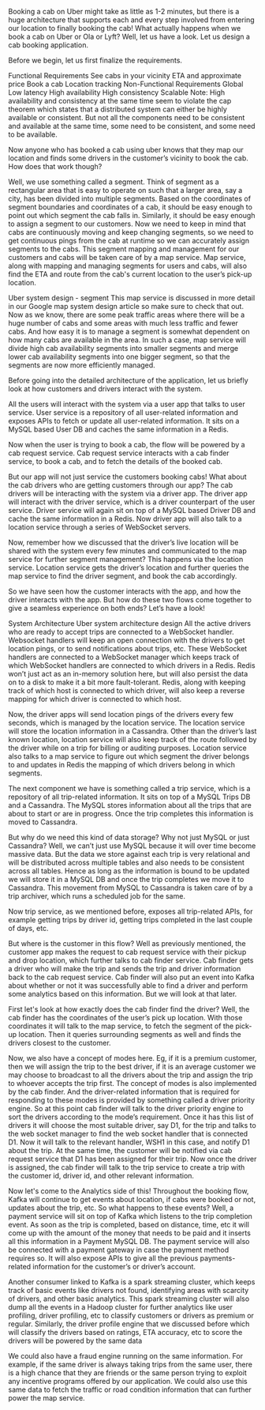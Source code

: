 Booking a cab on Uber might take as little as 1-2 minutes, but there is a huge architecture that supports each and every step involved from entering our location to finally booking the cab! What actually happens when we book a cab on Uber or Ola or Lyft? Well, let us have a look. Let us design a cab booking application.

Before we begin, let us first finalize the requirements.

Functional Requirements
See cabs in your vicinity
ETA and approximate price
Book a cab
Location tracking
Non-Functional Requirements
Global
Low latency
High availability
High consistency
Scalable
Note: High availability and consistency at the same time seem to violate the cap theorem which states that a distributed system can either be highly available or consistent. But not all the components need to be consistent and available at the same time, some need to be consistent, and some need to be available.

Now anyone who has booked a cab using uber knows that they map our location and finds some drivers in the customer’s vicinity to book the cab. How does that work though?

Well, we use something called a segment. Think of segment as a rectangular area that is easy to operate on such that a larger area, say a city, has been divided into multiple segments. Based on the coordinates of segment boundaries and coordinates of a cab, it should be easy enough to point out which segment the cab falls in. Similarly, it should be easy enough to assign a segment to our customers. Now we need to keep in mind that cabs are continuously moving and keep changing segments, so we need to get continuous pings from the cab at runtime so we can accurately assign segments to the cabs. This segment mapping and management for our customers and cabs will be taken care of by a map service. Map service, along with mapping and managing segments for users and cabs, will also find the ETA and route from the cab's current location to the user’s pick-up location.

Uber system design - segment
This map service is discussed in more detail in our Google map system design article so make sure to check that out. Now as we know, there are some peak traffic areas where there will be a huge number of cabs and some areas with much less traffic and fewer cabs. And how easy it is to manage a segment is somewhat dependent on how many cabs are available in the area. In such a case, map service will divide high cab availability segments into smaller segments and merge lower cab availability segments into one bigger segment, so that the segments are now more efficiently managed.

Before going into the detailed architecture of the application, let us briefly look at how customers and drivers interact with the system.

All the users will interact with the system via a user app that talks to user service. User service is a repository of all user-related information and exposes APIs to fetch or update all user-related information. It sits on a MySQL based User DB and caches the same information in a Redis.

Now when the user is trying to book a cab, the flow will be powered by a cab request service. Cab request service interacts with a cab finder service, to book a cab, and to fetch the details of the booked cab.

But our app will not just service the customers booking cabs! What about the cab drivers who are getting customers through our app? The cab drivers will be interacting with the system via a driver app. The driver app will interact with the driver service, which is a driver counterpart of the user service. Driver service will again sit on top of a MySQL based Driver DB and cache the same information in a Redis. Now driver app will also talk to a location service through a series of WebSocket servers.

Now, remember how we discussed that the driver’s live location will be shared with the system every few minutes and communicated to the map service for further segment management? This happens via the location service. Location service gets the driver’s location and further queries the map service to find the driver segment, and book the cab accordingly.

So we have seen how the customer interacts with the app, and how the driver interacts with the app. But how do these two flows come together to give a seamless experience on both ends? Let’s have a look!

System Architecture
Uber system architecture design
All the active drivers who are ready to accept trips are connected to a WebSocket handler. Websocket handlers will keep an open connection with the drivers to get location pings, or to send notifications about trips, etc. These WebSocket handlers are connected to a WebSocket manager which keeps track of which WebSocket handlers are connected to which drivers in a Redis. Redis won’t just act as an in-memory solution here, but will also persist the data on to a disk to make it a bit more fault-tolerant. Redis, along with keeping track of which host is connected to which driver, will also keep a reverse mapping for which driver is connected to which host.

Now, the driver apps will send location pings of the drivers every few seconds, which is managed by the location service. The location service will store the location information in a Cassandra. Other than the driver’s last known location, location service will also keep track of the route followed by the driver while on a trip for billing or auditing purposes. Location service also talks to a map service to figure out which segment the driver belongs to and updates in Redis the mapping of which drivers belong in which segments.

The next component we have is something called a trip service, which is a repository of all trip-related information. It sits on top of a MySQL Trips DB and a Cassandra. The MySQL stores information about all the trips that are about to start or are in progress. Once the trip completes this information is moved to Cassandra.

But why do we need this kind of data storage? Why not just MySQL or just Cassandra? Well, we can’t just use MySQL because it will over time become massive data. But the data we store against each trip is very relational and will be distributed across multiple tables and also needs to be consistent across all tables. Hence as long as the information is bound to be updated we will store it in a MySQL DB and once the trip completes we move it to Cassandra. This movement from MySQL to Cassandra is taken care of by a trip archiver, which runs a scheduled job for the same.

Now trip service, as we mentioned before, exposes all trip-related APIs, for example getting trips by driver id, getting trips completed in the last couple of days, etc.

But where is the customer in this flow? Well as previously mentioned, the customer app makes the request to cab request service with their pickup and drop location, which further talks to cab finder service. Cab finder gets a driver who will make the trip and sends the trip and driver information back to the cab request service. Cab finder will also put an event into Kafka about whether or not it was successfully able to find a driver and perform some analytics based on this information. But we will look at that later.

First let's look at how exactly does the cab finder find the driver? Well, the cab finder has the coordinates of the user’s pick up location. With those coordinates it will talk to the map service, to fetch the segment of the pick-up location. Then it queries surrounding segments as well and finds the drivers closest to the customer.

Now, we also have a concept of modes here. Eg, if it is a premium customer, then we will assign the trip to the best driver, if it is an average customer we may choose to broadcast to all the drivers about the trip and assign the trip to whoever accepts the trip first. The concept of modes is also implemented by the cab finder. And the driver-related information that is required for responding to these modes is provided by something called a driver priority engine. So at this point cab finder will talk to the driver priority engine to sort the drivers according to the mode’s requirement. Once it has this list of drivers it will choose the most suitable driver, say D1, for the trip and talks to the web socket manager to find the web socket handler that is connected D1. Now it will talk to the relevant handler, WSH1 in this case, and notify D1 about the trip. At the same time, the customer will be notified via cab request service that D1 has been assigned for their trip. Now once the driver is assigned, the cab finder will talk to the trip service to create a trip with the customer id, driver id, and other relevant information.

Now let's come to the Analytics side of this!
Throughout the booking flow, Kafka will continue to get events about location, if cabs were booked or not, updates about the trip, etc. So what happens to these events? Well, a payment service will sit on top of Kafka which listens to the trip completion event. As soon as the trip is completed, based on distance, time, etc it will come up with the amount of the money that needs to be paid and it inserts all this information in a Payment MySQL DB. The payment service will also be connected with a payment gateway in case the payment method requires so. It will also expose APIs to give all the previous payments-related information for the customer’s or driver’s account.

Another consumer linked to Kafka is a spark streaming cluster, which keeps track of basic events like drivers not found, identifying areas with scarcity of drivers, and other basic analytics. This spark streaming cluster will also dump all the events in a Hadoop cluster for further analytics like user profiling, driver profiling, etc to classify customers or drivers as premium or regular. Similarly, the driver profile engine that we discussed before which will classify the drivers based on ratings, ETA accuracy, etc to score the drivers will be powered by the same data

We could also have a fraud engine running on the same information. For example, if the same driver is always taking trips from the same user, there is a high chance that they are friends or the same person trying to exploit any incentive programs offered by our application. We could also use this same data to fetch the traffic or road condition information that can further power the map service.